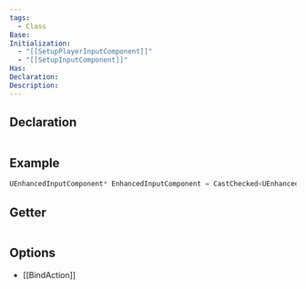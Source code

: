 ```yaml
---
tags:
  - Class
Base: 
Initialization:
  - "[[SetupPlayerInputComponent]]"
  - "[[SetupInputComponent]]"
Has: 
Declaration: 
Description:
---
```


## Declaration

```cpp
```

## Example

```cpp
UEnhancedInputComponent* EnhancedInputComponent = CastChecked<UEnhancedInputComponent>(InputComponent);
```

## Getter

```cpp
```

## Options
- [[BindAction]]